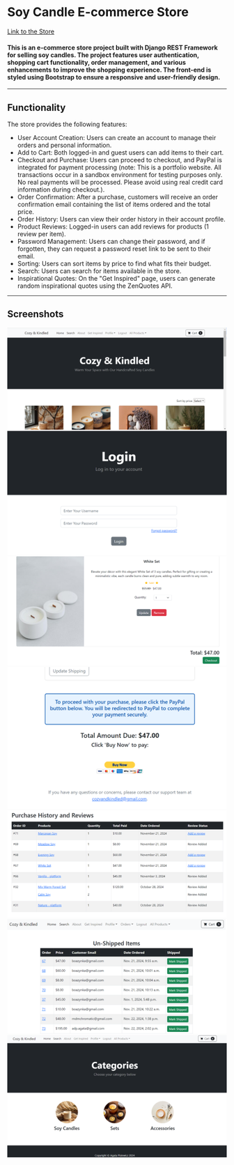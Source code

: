 # Soy Candle E-commerce Store
[Link to the Store](https://django-ecom-candles-production.up.railway.app)

#### This is an e-commerce store project built with Django REST Framework for selling soy candles. The project features user authentication, shopping cart functionality, order management, and various enhancements to improve the shopping experience. The front-end is styled using Bootstrap to ensure a responsive and user-friendly design.

---
## Functionality

The store provides the following features:

- User Account Creation: Users can create an account to manage their orders and personal information.
- Add to Cart: Both logged-in and guest users can add items to their cart.
- Checkout and Purchase: Users can proceed to checkout, and PayPal is integrated for payment processing (note: This is a portfolio website. All transactions occur in a sandbox environment for testing purposes only. No real payments will be processed. Please avoid using real credit card information during checkout.).
- Order Confirmation: After a purchase, customers will receive an order confirmation email containing the list of items ordered and the total price.
- Order History: Users can view their order history in their account profile.
- Product Reviews: Logged-in users can add reviews for products (1 review per item).
- Password Management: Users can change their password, and if forgotten, they can request a password reset link to be sent to their email.
- Sorting: Users can sort items by price to find what fits their budget.
- Search: Users can search for items available in the store.
- Inspirational Quotes: On the "Get Inspired" page, users can generate random inspirational quotes using the ZenQuotes API.
---

## Screenshots
![home_page](screenshots/screenshot_1.png)
![login_page](screenshots/screenshot_7.png)
![product_age](screenshots/screenshot_4.png)
![paypal](screenshots/screenshot_5.png)
![order_history](screenshots/screenshot_8.png)
![admin_unshipped_page](screenshots/screenshot_15.png)
![categories](screenshots/screenshot_12.png)
